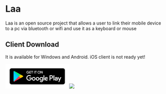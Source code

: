 # Laa
Laa is an open source project that allows a user to link their mobile device to a pc via bluetooth or wifi and use it as a keyboard or mouse

## Client Download
It is available for Windows and Android. iOS client is not ready yet!

<a href=""><img src="https://github.com/jerry08/Laa/blob/master/images/download-google-play.png" width="200"></a><a href="https://github.com/jerry08/Laa/releases/latest/download/LaaServer.zip"><img src="https://github.com/vpnhood/VpnHood/wiki/images/download-win.png" width="200"></a>
